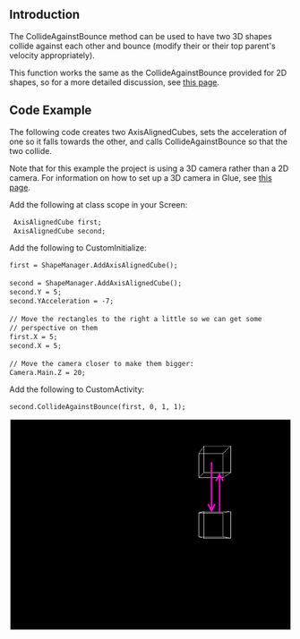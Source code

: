 ## Introduction

The CollideAgainstBounce method can be used to have two 3D shapes collide against each other and bounce (modify their or their top parent's velocity appropriately).

This function works the same as the CollideAgainstBounce provided for 2D shapes, so for a more detailed discussion, see [this page](/frb/docs/index.php?title=FlatRedBall.Math.Geometry.Polygon.CollideAgainstBounce.md "FlatRedBall.Math.Geometry.Polygon.CollideAgainstBounce").

## Code Example

The following code creates two AxisAlignedCubes, sets the acceleration of one so it falls towards the other, and calls CollideAgainstBounce so that the two collide.

Note that for this example the project is using a 3D camera rather than a 2D camera. For information on how to set up a 3D camera in Glue, see [this page](/frb/docs/index.php?title=Glue:Reference:Menu:Settings:Camera_Settings.md "Glue:Reference:Menu:Settings:Camera Settings").

Add the following at class scope in your Screen:

     AxisAlignedCube first;
     AxisAlignedCube second;

Add the following to CustomInitialize:

    first = ShapeManager.AddAxisAlignedCube();

    second = ShapeManager.AddAxisAlignedCube();
    second.Y = 5;
    second.YAcceleration = -7;

    // Move the rectangles to the right a little so we can get some
    // perspective on them
    first.X = 5;
    second.X = 5;

    // Move the camera closer to make them bigger:
    Camera.Main.Z = 20;

Add the following to CustomActivity:

    second.CollideAgainstBounce(first, 0, 1, 1);

![AACubeCollideAgainstBounce.png](/media/migrated_media-AACubeCollideAgainstBounce.png)

